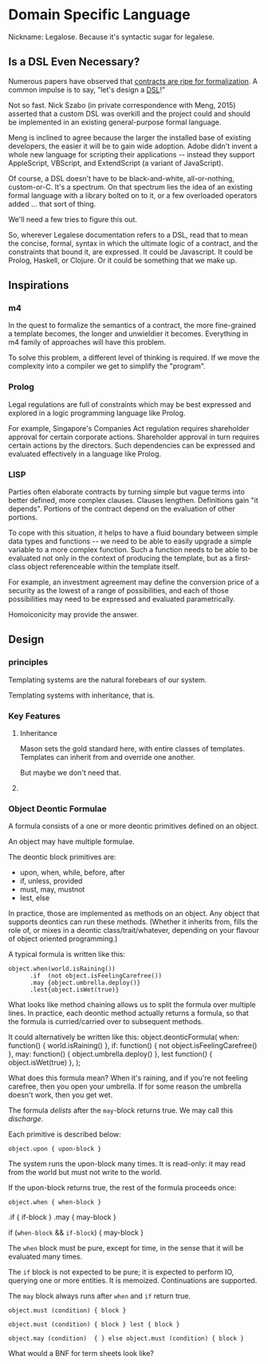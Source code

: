 # Domain Specific Language

Nickname: Legalose. Because it's syntactic sugar for legalese.

## Is a DSL Even Necessary?

Numerous papers have observed that [contracts are ripe for formalization](http://www.diku.dk/hjemmesider/ansatte/hvitved/publications/hvitved10flacosb.pdf). A common impulse is to say, "let's design a [DSL](https://en.wikipedia.org/wiki/Domain-specific_language)!"

Not so fast. Nick Szabo (in private correspondence with Meng, 2015) asserted that a custom DSL was overkill and the project could and should be implemented in an existing general-purpose formal language.

Meng is inclined to agree because the larger the installed base of existing developers, the easier it will be to gain wide adoption. Adobe didn't invent a whole new language for scripting their applications -- instead they support AppleScript, VBScript, and ExtendScript (a variant of JavaScript).

Of course, a DSL doesn't have to be black-and-white, all-or-nothing, custom-or-C. It's a spectrum. On that spectrum lies the idea of an existing formal language with a library bolted on to it, or a few overloaded operators added ... that sort of thing.

We'll need a few tries to figure this out.

So, wherever Legalese documentation refers to a DSL, read that to mean the concise, formal, syntax in which the ultimate logic of a contract, and the constraints that bound it, are expressed. It could be Javascript. It could be Prolog, Haskell, or Clojure. Or it could be something that we make up.

## Inspirations

### m4

In the quest to formalize the semantics of a contract, the more fine-grained a template becomes, the longer and unwieldier it becomes. Everything in m4 family of approaches will have this problem.

To solve this problem, a different level of thinking is required. If we move the complexity into a compiler we get to simplify the "program".

### Prolog

Legal regulations are full of constraints which may be best expressed and explored in a logic programming language like Prolog.

For example, Singapore's Companies Act regulation requires shareholder approval for certain corporate actions. Shareholder approval in turn requires certain actions by the directors. Such dependencies can be expressed and evaluated effectively in a language like Prolog.

### LISP

Parties often elaborate contracts by turning simple but vague terms into better defined, more complex clauses. Clauses lengthen. Definitions gain "it depends".
Portions of the contract depend on the evaluation of other portions.

To cope with this situation, it helps to have a fluid boundary between simple data types and functions -- we need to be able to easily upgrade a simple variable to a more complex function. Such a function needs to be able to be evaluated not only in the context of producing the template, but as a first-class object referenceable within the template itself.

For example, an investment agreement may define the conversion price of a security as the lowest of a range of possibilities, and each of those possibilities may need to be expressed and evaluated parametrically.

Homoiconicity may provide the answer.

## Design

### principles

Templating systems are the natural forebears of our system.

Templating systems with inheritance, that is.

### Key Features

1.  Inheritance

    Mason sets the gold standard here, with entire classes of templates. Templates can inherit from and override one another.
    
    But maybe we don't need that.

2.  

### Object Deontic Formulae

A formula consists of a one or more deontic primitives defined on an object.

An object may have multiple formulae.

The deontic block primitives are:
- upon, when, while, before, after
- if, unless, provided
- must, may, mustnot
- lest, else

In practice, those are implemented as methods on an object. Any object that supports deontics can run these methods. (Whether it inherits from, fills the role of, or mixes in a deontic class/trait/whatever, depending on your flavour of object oriented programming.)

A typical formula is written like this:

	object.when(world.isRaining())
	      .if  (not object.isFeelingCarefree())
		  .may {object.umbrella.deploy()}
		  .lest{object.isWet(true)}

What looks like method chaining allows us to split the formula over multiple lines. In practice, each deontic method actually returns a formula, so that the formula is curried/carried over to subsequent methods.

It could alternatively be written like this:
	object.deonticFormula(
		when: function() { world.isRaining() },
		if:   function() { not object.isFeelingCarefree() },
	    may:  function() { object.umbrella.deploy() },
		lest  function() { object.isWet(true) },
	);

What does this formula mean? When it's raining, and if you're not feeling carefree, then you open your umbrella. If for some reason the umbrella doesn't work, then you get wet.

The formula *delists* after the `may`-block returns true. We may call this *discharge*.

Each primitive is described below:

	object.upon { upon-block }

The system runs the upon-block many times. It is read-only: it may read from the world but must not write to the world.

If the upon-block returns true, the rest of the formula proceeds once: 

	object.when { when-block }

.if   {   if-block }
		  .may  {  may-block }
	      
if (`when-block` && `if-block`) { may-block }

The `when` block must be pure, except for time, in the sense that it will be evaluated many times.

The `if` block is not expected to be pure; it is expected to perform IO, querying one or more entities. It is memoized. Continuations are supported.

The `may` block always runs after `when` and `if` return true.

	object.must (condition) { block }

	object.must (condition) { block } lest { block }

	object.may (condition)  { } else object.must (condition) { block }

What would a BNF for term sheets look like?

